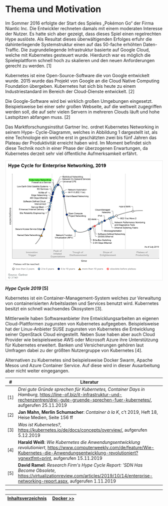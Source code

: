 # Thema und Motivation

Im Sommer 2016 erfolgte der Start des Spieles „Pokémon Go“ der Firma Niantic Inc. Die Entwickler rechneten damals mit einem moderaten Interesse der Nutzer. Es hatte sich aber gezeigt, dass dieses Spiel einen regelrechten Hype auslöste. Als Resultat dieses überwältigenden Erfolges erfuhr die dahinterliegende Systemstruktur einen auf das 50-fache erhöhten Daten-Traffic. Die zugrundeliegende Infrastruktur basierte auf Google Cloud, welche mit Kubernetes gesteuert wurde. Hierdurch war es möglich die Spieleplattform schnell hoch zu skalieren und den neuen Anforderungen gerecht zu werden. [1]

Kubernetes ist eine Open-Source-Software die von Google entwickelt wurde. 2015 wurde das Projekt von Google an die Cloud Native Computing Foundation übergeben. Kubernetes hat sich bis heute zu einem Industriestandard im Bereich der Cloud-Dienste entwickelt. [2]

Die Google-Software wird bei wirklich großen Umgebungen eingesetzt. Beispielsweise bei einer sehr großen Webseite, auf die weltweit zugegriffen werden soll, die auf sehr vielen Servern in mehreren Clouds läuft und hohe Lastspitzen abfangen muss. [2]

Das Marktforschungsinstitut Gartner Inc. ordnet Kubernetes Networking in seinem Hype- Cycle-Diagramm, welches in Abbildung 1 dargestellt ist, als eine Technologie ein welche erst in geschätzten zwei bis fünf Jahren das Plateau der Produktivität erreicht haben wird. Im Moment befindet sich diese Technik noch in einer Phase der überzogenen Erwartungen, da Kubernetes derzeit sehr viel öffentliche Aufmerksamkeit erfährt.

![Hype Cycle 2019](./images/image1.png)

**_Hype Cycle 2019_ [5]**

Kubernetes ist ein Container-Management-System welches zur Verwaltung von containerisierten Arbeitslasten und Services benutzt wird. Kubernetes besitzt ein schnell wachsendes Ökosystem [3].

Mittlerweile haben Softwareanbieter ihre Entwicklungsarbeiten an eigenen Cloud-Plattformen zugunsten von Kubernetes aufgegeben. Beispielsweise hat der Linux-Anbieter SUSE zugunsten von Kubernetes die Entwicklung seiner OpenStack Cloud eingestellt. Neben Suse haben aber auch Cloud Provider wie beispielsweise AWS oder Microsoft Azure ihre Unterstützung für Kubernetes erweitert. Banken und Versicherungen gehören laut Umfragen dabei zu der größten Nutzergruppe von Kubernetes [4].

Alternativen zu Kubernetes sind beispielsweise Docker Swarm, Apache Mesos und Azure Container Service. Auf diese wird in dieser Ausarbeitung aber nicht weiter eingegangen.

| #   | Literatur                                                                                                                                                                                                            |
| --- | -------------------------------------------------------------------------------------------------------------------------------------------------------------------------------------------------------------------- |
| [1] | _Drei gute Gründe sprechen für Kubernetes, Container Days in Hamburg_, https://line-of.biz/it-infrastruktur-und-rechenzentren/drei-gute-gruende-sprechen-fuer-kubernetes/, aufgerufen 25.11.2019                     |
| [2] | **Jan Mahn, Merlin Schumacher**: _Container à la K_, c’t 2019, Heft 18, Heise Medien, Seite 156 ff                                                                                                                   |
| [3] | _Was ist Kubernetes?_, https://kubernetes.io/de/docs/concepts/overview/, aufgerufen 5.12.2019                                                                                                                        |
| [4] | **Harald Weiß**: _Wie Kubernetes die Anwendungsentwicklung revolutioniert_, https://www.computerweekly.com/de/feature/Wie-Kubernetes-die-Anwendungsentwicklung-revolutioniert?vgnextfmt=print, aufgerufen 15.11.2019 |
| [5] | **David Ramel**: _Research Firm's Hype Cycle Report: 'SDN Has Become Obsolete_, https://virtualizationreview.com/articles/2019/10/14/enterprise-networking-report.aspx, aufgerufen 1.11.2019                         |

---

| [Inhaltsverzeichnis](0_inhalt.md) |  [Docker >>](2_docker.md) |
| --------------------------------- | ------------------------- |

